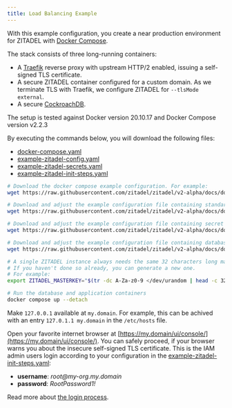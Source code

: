 ```yaml
---
title: Load Balancing Example
---
```


With this example configuration, you create a near production environment for ZITADEL with [Docker Compose](https://docs.docker.com/compose/).

The stack consists of three long-running containers:
- A [Traefik](https://doc.traefik.io/traefik/) reverse proxy with upstream HTTP/2 enabled, issuing a self-signed TLS certificate.
- A secure ZITADEL container configured for a custom domain. As we terminate TLS with Traefik, we configure ZITADEL for `--tlsMode external`.
- A secure [CockroachDB](https://www.cockroachlabs.com/docs/stable/).

The setup is tested against Docker version 20.10.17 and Docker Compose version v2.2.3

By executing the commands below, you will download the following files:
- [docker-compose.yaml](./docker-compose.yaml)
- [example-zitadel-config.yaml](./example-zitadel-config.yaml)
- [example-zitadel-secrets.yaml](./example-zitadel-secrets.yaml)
- [example-zitadel-init-steps.yaml](./example-zitadel-init-steps.yaml)

```bash
# Download the docker compose example configuration. For example:
wget https://raw.githubusercontent.com/zitadel/zitadel/v2-alpha/docs/docs/guides/installation/loadbalancing-example/docker-compose.yaml

# Download and adjust the example configuration file containing standard configuration
wget https://raw.githubusercontent.com/zitadel/zitadel/v2-alpha/docs/docs/guides/installation/loadbalancing-example/example-zitadel-config.yaml

# Download and adjust the example configuration file containing secret configuration
wget https://raw.githubusercontent.com/zitadel/zitadel/v2-alpha/docs/docs/guides/installation/loadbalancing-example/example-zitadel-secrets.yaml

# Download and adjust the example configuration file containing database initialization configuration
wget https://raw.githubusercontent.com/zitadel/zitadel/v2-alpha/docs/docs/guides/installation/loadbalancing-example/example-zitadel-init-steps.yaml

# A single ZITADEL instance always needs the same 32 characters long masterkey
# If you haven't done so already, you can generate a new one.
# For example:
export ZITADEL_MASTERKEY="$(tr -dc A-Za-z0-9 </dev/urandom | head -c 32)"

# Run the database and application containers
docker compose up --detach
```

Make `127.0.0.1` available at `my.domain`. For example, this can be achived with an entry `127.0.1.1 my.domain` in the `/etc/hosts` file.

Open your favorite internet browser at [https://my.domain/ui/console/](https://my.domain/ui/console/).
You can safely proceed, if your browser warns you about the insecure self-signed TLS certificate.
This is the IAM admin users login according to your configuration in the [example-zitadel-init-steps.yaml](./example-zitadel-init-steps.yaml):
- **username**: *root@<span></span>my-org.my.domain*
- **password**: *RootPassword1!*

Read more about [the login process](../../manuals/user-login).
